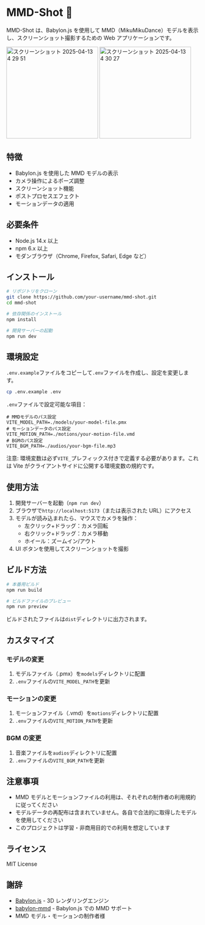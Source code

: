 # MMD-Shot 💫

MMD-Shot は、Babylon.js を使用して MMD（MikuMikuDance）モデルを表示し、スクリーンショット撮影するための Web アプリケーションです。

<img width="240" alt="スクリーンショット 2025-04-13 4 29 51" src="https://github.com/user-attachments/assets/7b379ece-0402-46b6-8501-bdc1bbc34db1" />
<img width="240" alt="スクリーンショット 2025-04-13 4 30 27" src="https://github.com/user-attachments/assets/4ae2d86f-993f-4a71-84a4-862b277f6748" />

## 特徴

- Babylon.js を使用した MMD モデルの表示
- カメラ操作によるポーズ調整
- スクリーンショット機能
- ポストプロセスエフェクト
- モーションデータの適用

## 必要条件

- Node.js 14.x 以上
- npm 6.x 以上
- モダンブラウザ（Chrome, Firefox, Safari, Edge など）

## インストール

```bash
# リポジトリをクローン
git clone https://github.com/your-username/mmd-shot.git
cd mmd-shot

# 依存関係のインストール
npm install

# 開発サーバーの起動
npm run dev
```

## 環境設定

`.env.example`ファイルをコピーして`.env`ファイルを作成し、設定を変更します。

```bash
cp .env.example .env
```

`.env`ファイルで設定可能な項目：

```
# MMDモデルのパス設定
VITE_MODEL_PATH=./models/your-model-file.pmx
# モーションデータのパス設定
VITE_MOTION_PATH=./motions/your-motion-file.vmd
# BGMのパス設定
VITE_BGM_PATH=./audios/your-bgm-file.mp3
```

注意: 環境変数は必ず`VITE_`プレフィックス付きで定義する必要があります。これは Vite がクライアントサイドに公開する環境変数の規約です。

## 使用方法

1. 開発サーバーを起動（`npm run dev`）
2. ブラウザで`http://localhost:5173`（または表示された URL）にアクセス
3. モデルが読み込まれたら、マウスでカメラを操作：
   - 左クリック+ドラッグ：カメラ回転
   - 右クリック+ドラッグ：カメラ移動
   - ホイール：ズームイン/アウト
4. UI ボタンを使用してスクリーンショットを撮影

## ビルド方法

```bash
# 本番用ビルド
npm run build

# ビルドファイルのプレビュー
npm run preview
```

ビルドされたファイルは`dist`ディレクトリに出力されます。

## カスタマイズ

### モデルの変更

1. モデルファイル（.pmx）を`models`ディレクトリに配置
2. `.env`ファイルの`VITE_MODEL_PATH`を更新

### モーションの変更

1. モーションファイル（.vmd）を`motions`ディレクトリに配置
2. `.env`ファイルの`VITE_MOTION_PATH`を更新

### BGM の変更

1. 音楽ファイルを`audios`ディレクトリに配置
2. `.env`ファイルの`VITE_BGM_PATH`を更新

## 注意事項

- MMD モデルとモーションファイルの利用は、それぞれの制作者の利用規約に従ってください
- モデルデータの再配布は含まれていません。各自で合法的に取得したモデルを使用してください
- このプロジェクトは学習・非商用目的での利用を想定しています

## ライセンス

MIT License

## 謝辞

- [Babylon.js](https://www.babylonjs.com/) - 3D レンダリングエンジン
- [babylon-mmd](https://github.com/noname0310/babylon-mmd) - Babylon.js での MMD サポート
- MMD モデル・モーションの制作者様
